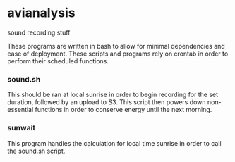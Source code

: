 # avianalysis
sound recording stuff

These programs are written in bash to allow for minimal dependencies and ease of deployment. These scripts and programs rely on crontab in order to perform their scheduled functions.


### sound.sh 
This should be ran at local sunrise in order to begin recording for the set duration, followed by an upload to S3. This script then powers down non-essential functions in order to conserve energy until the next morning. 


### sunwait
This program handles the calculation for local time sunrise in order to call the sound.sh script. 
